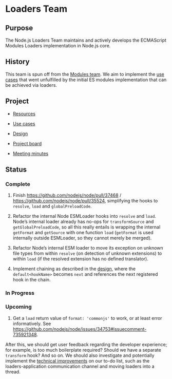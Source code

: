 # Loaders Team

## Purpose

The Node.js Loaders Team maintains and actively develops the ECMAScript Modules Loaders implementation in Node.js core.

## History

This team is spun off from the [Modules team](https://github.com/nodejs/modules). We aim to implement the [use cases](https://github.com/nodejs/modules/blob/main/doc/use-cases.md) that went unfulfilled by the initial ES modules implementation that can be achieved via loaders.

## Project

- [Resources](doc/resources.md)

- [Use cases](./doc/use-cases.md)

- [Design](./doc/design/overview.md)

- [Project board](https://github.com/nodejs/node/projects/17)

- [Meeting minutes](./doc/meetings)

## Status

### Complete

1. Finish https://github.com/nodejs/node/pull/37468 / https://github.com/nodejs/node/pull/35524, simplifying the hooks to `resolve`, `load` and `globalPreloadCode`.

1. Refactor the internal Node ESMLoader hooks into `resolve` and `load`. Node’s internal loader already has no-ops for `transformSource` and `getGlobalPreloadCode`, so all this really entails is wrapping the internal `getFormat` and `getSource` with one function `load` (`getFormat` is used internally outside ESMLoader, so they cannot merely be merged).

1. Refactor Node’s internal ESM loader to move its exception on unknown file types from within `resolve` (on detection of unknown extensions) to within `load` (if the resolved extension has no defined translator).

1. Implement chaining as described in the [design](doc/design/proposal-chaining-middleware.md), where the `default<hookName>` becomes `next` and references the next registered hook in the chain.

### In Progress

### Upcoming

1. Get a `load` return value of `format: 'commonjs'` to work, or at least error informatively. See https://github.com/nodejs/node/issues/34753#issuecomment-735921348.

After this, we should get user feedback regarding the developer experience; for example, is too much boilerplate required? Should we have a separate `transform` hook? And so on. We should also investigate and potentially implement the [technical improvements](doc/use-cases.md#improvements) on our to-do list, such as the loaders-application communication channel and moving loaders into a thread.
